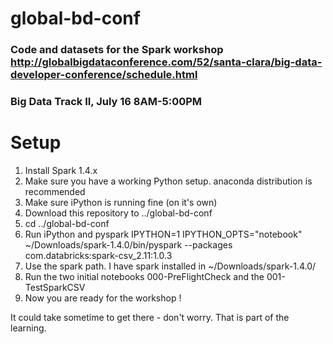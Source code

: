 # global-bd-conf
### Code and datasets for the Spark workshop http://globalbigdataconference.com/52/santa-clara/big-data-developer-conference/schedule.html
### Big Data Track II, July 16 8AM-5:00PM
# Setup
1. Install Spark 1.4.x
2. Make sure you have a working Python setup. anaconda distribution is recommended
3. Make sure iPython is running fine (on it's own)
4. Download this repository to ../global-bd-conf
5. cd ../global-bd-conf
6. Run iPython and pyspark IPYTHON=1 IPYTHON_OPTS="notebook" ~/Downloads/spark-1.4.0/bin/pyspark --packages com.databricks:spark-csv_2.11:1.0.3
7. Use the spark path. I have spark installed in ~/Downloads/spark-1.4.0/
8. Run the two initial notebooks 000-PreFlightCheck and the 001-TestSparkCSV
9. Now you are ready for the workshop !

It could take sometime to get there - don't worry. That is part of the learning.
